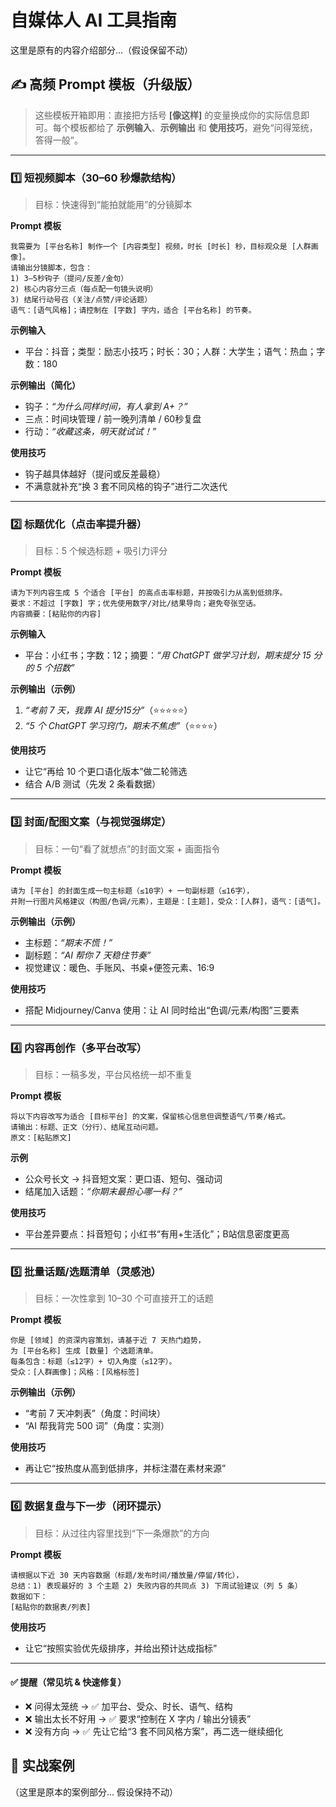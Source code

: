 # 自媒体人 AI 工具指南

这里是原有的内容介绍部分...（假设保留不动）
## ✍ 高频 Prompt 模板（升级版）

> 这些模板开箱即用：直接把方括号 **[像这样]** 的变量换成你的实际信息即可。每个模板都给了 **示例输入**、**示例输出** 和 **使用技巧**，避免“问得笼统，答得一般”。

---

### 1️⃣ 短视频脚本（30–60 秒爆款结构）
> 目标：快速得到“能拍就能用”的分镜脚本

**Prompt 模板**
```
我需要为 [平台名称] 制作一个 [内容类型] 视频，时长 [时长] 秒，目标观众是 [人群画像]。
请输出分镜脚本，包含：
1) 3–5秒钩子（提问/反差/金句）
2) 核心内容分三点（每点配一句镜头说明）
3) 结尾行动号召（关注/点赞/评论话题）
语气：[语气风格]；请控制在 [字数] 字内，适合 [平台名称] 的节奏。
```

**示例输入**  
- 平台：抖音；类型：励志小技巧；时长：30；人群：大学生；语气：热血；字数：180

**示例输出（简化）**  
- 钩子：*“为什么同样时间，有人拿到 A+？”*  
- 三点：时间块管理 / 前一晚列清单 / 60秒复盘  
- 行动：*“收藏这条，明天就试试！”*

**使用技巧**  
- 钩子越具体越好（提问或反差最稳）  
- 不满意就补充“换 3 套不同风格的钩子”进行二次迭代

---

### 2️⃣ 标题优化（点击率提升器）
> 目标：5 个候选标题 + 吸引力评分

**Prompt 模板**
```
请为下列内容生成 5 个适合 [平台] 的高点击率标题，并按吸引力从高到低排序。
要求：不超过 [字数] 字；优先使用数字/对比/结果导向；避免夸张空话。
内容摘要：[粘贴你的内容]
```

**示例输入**  
- 平台：小红书；字数：12；摘要：*“用 ChatGPT 做学习计划，期末提分 15 分的 5 个招数”*

**示例输出（示例）**  
1. *“考前 7 天，我靠 AI 提分15分”*（⭐⭐⭐⭐⭐）  
2. *“5 个 ChatGPT 学习窍门，期末不焦虑”*（⭐⭐⭐⭐）

**使用技巧**  
- 让它“再给 10 个更口语化版本”做二轮筛选  
- 结合 A/B 测试（先发 2 条看数据）

---

### 3️⃣ 封面/配图文案（与视觉强绑定）
> 目标：一句“看了就想点”的封面文案 + 画面指令

**Prompt 模板**
```
请为 [平台] 的封面生成一句主标题（≤10字）+ 一句副标题（≤16字），
并附一行图片风格建议（构图/色调/元素），主题是：[主题]，受众：[人群]，语气：[语气]。
```

**示例输出（示例）**  
- 主标题：*“期末不慌！”*  
- 副标题：*“AI 帮你 7 天稳住节奏”*  
- 视觉建议：暖色、手账风、书桌+便签元素、16:9

**使用技巧**  
- 搭配 Midjourney/Canva 使用：让 AI 同时给出“色调/元素/构图”三要素

---

### 4️⃣ 内容再创作（多平台改写）
> 目标：一稿多发，平台风格统一却不重复

**Prompt 模板**
```
将以下内容改写为适合 [目标平台] 的文案，保留核心信息但调整语气/节奏/格式。
请输出：标题、正文（分行）、结尾互动问题。
原文：[粘贴原文]
```

**示例**  
- 公众号长文 → 抖音短文案：更口语、短句、强动词  
- 结尾加入话题：*“你期末最担心哪一科？”*

**使用技巧**  
- 平台差异要点：抖音短句；小红书“有用+生活化”；B站信息密度更高

---

### 5️⃣ 批量话题/选题清单（灵感池）
> 目标：一次性拿到 10–30 个可直接开工的话题

**Prompt 模板**
```
你是 [领域] 的资深内容策划，请基于近 7 天热门趋势，
为 [平台名称] 生成 [数量] 个选题清单。
每条包含：标题（≤12字）+ 切入角度（≤12字）。
受众：[人群画像]；风格：[风格标签]
```

**示例输出（示例）**  
- “考前 7 天冲刺表”（角度：时间块）  
- “AI 帮我背完 500 词”（角度：实测）

**使用技巧**  
- 再让它“按热度从高到低排序，并标注潜在素材来源”

---

### 6️⃣ 数据复盘与下一步（闭环提示）
> 目标：从过往内容里找到“下一条爆款”的方向

**Prompt 模板**
```
请根据以下近 30 天内容数据（标题/发布时间/播放量/停留/转化），
总结：1) 表现最好的 3 个主题 2) 失败内容的共同点 3) 下周试验建议（列 5 条）
数据如下：
[粘贴你的数据表/列表]
```

**使用技巧**  
- 让它“按照实验优先级排序，并给出预计达成指标”

---

#### ✅ 提醒（常见坑 & 快速修复）
- ❌ 问得太笼统 → ✅ 加平台、受众、时长、语气、结构
- ❌ 输出太长不好用 → ✅ 要求“控制在 X 字内 / 输出分镜表”
- ❌ 没有方向 → ✅ 先让它给“3 套不同风格方案”，再二选一继续细化

## 📂 实战案例

（这里是原本的案例部分... 假设保持不动）
